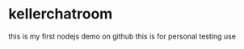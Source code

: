 kellerchatroom
==============

 this is my first nodejs demo on github
 this is for personal testing use
